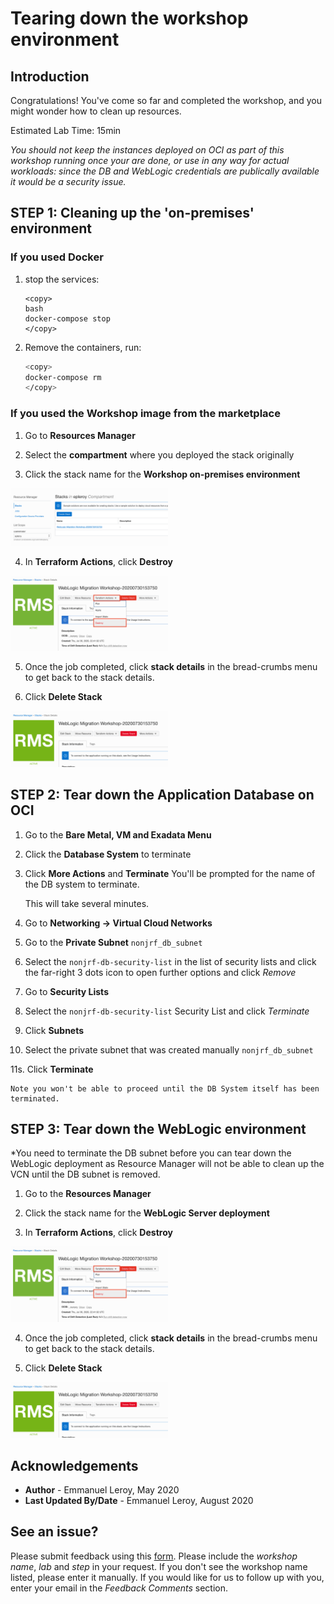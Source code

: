 # Tearing down the workshop environment

## Introduction

Congratulations! You've come so far and completed the workshop, and you might wonder how to clean up resources.

Estimated Lab Time: 15min

*You should not keep the instances deployed on OCI as part of this workshop running once your are done, or use in any way for actual workloads: since the DB and WebLogic credentials are publically available it would be a security issue.*

## **STEP 1:** Cleaning up the 'on-premises' environment

### If you used Docker

1. stop the services:

    ```
    <copy>
    bash
    docker-compose stop
    </copy>
    ```

2. Remove the containers, run:

    ```bash
    <copy>
    docker-compose rm
    </copy>
    ```

### If you used the Workshop image from the marketplace

1. Go to **Resources Manager**

2. Select the **compartment** where you deployed the stack originally

3. Click the stack name for the **Workshop on-premises environment**

  <img src="./images/stack.png"  width="50%">

4. In **Terraform Actions**, click **Destroy**

  <img src="./images/tf-destroy.png"  width="50%">

5. Once the job completed, click **stack details** in the bread-crumbs menu to get back to the stack details.

6. Click **Delete Stack**

  <img src="./images/delete-stack.png"  width="50%">

## **STEP 2:** Tear down the Application Database on OCI

1. Go to the **Bare Metal, VM and Exadata Menu**

2. Click the **Database System** to terminate

3. Click **More Actions** and **Terminate**
    You'll be prompted for the name of the DB system to terminate.

    This will take several minutes.

4. Go to **Networking -> Virtual Cloud Networks** 

5. Go to the **Private Subnet** `nonjrf_db_subnet`

6. Select the `nonjrf-db-security-list` in the list of security lists and click the far-right 3 dots icon to open further options and click *Remove*

7. Go to **Security Lists**

8. Select the `nonjrf-db-security-list` Security List and click *Terminate*

9. Click **Subnets**

10. Select the private subnet that was created manually `nonjrf_db_subnet`

11s. Click **Terminate** 

    Note you won't be able to proceed until the DB System itself has been terminated.

## **STEP 3:** Tear down the WebLogic environment

*You need to terminate the DB subnet before you can tear down the WebLogic deployment as Resource Manager will not be able to clean up the VCN until the DB subnet is removed.

1. Go to the **Resources Manager**

2. Click the stack name for the **WebLogic Server deployment**

3. In **Terraform Actions**, click **Destroy**

  <img src="./images/tf-destroy.png"  width="50%">

4. Once the job completed, click **stack details** in the bread-crumbs menu to get back to the stack details.

5. Click **Delete Stack**

  <img src="./images/delete-stack.png"  width="50%">

## Acknowledgements

 - **Author** - Emmanuel Leroy, May 2020
 - **Last Updated By/Date** - Emmanuel Leroy, August 2020

## See an issue?
Please submit feedback using this [form](https://apexapps.oracle.com/pls/apex/f?p=133:1:::::P1_FEEDBACK:1). Please include the *workshop name*, *lab* and *step* in your request.  If you don't see the workshop name listed, please enter it manually. If you would like for us to follow up with you, enter your email in the *Feedback Comments* section.
